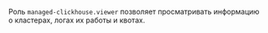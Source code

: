 Роль `managed-clickhouse.viewer` позволяет просматривать информацию о кластерах, логах их работы и квотах.
